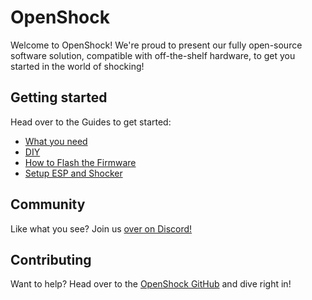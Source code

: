 
# OpenShock

Welcome to OpenShock! We're proud to present our fully open-source software solution, compatible with off-the-shelf hardware, to get you started in the world of shocking!

## Getting started

Head over to the Guides to get started:

- [What you need](quickstart/what-you-need.md)
- [DIY](diy/hardware-buying.md)
- [How to Flash the Firmware](guides/openshock-how-to-flash-your-board.md)
- [Setup ESP and Shocker](guides/openshock-first-setup.md)

## Community

Like what you see? Join us [over on Discord!](https://discord.gg/OpenShock)

## Contributing

Want to help? Head over to the [OpenShock GitHub](https://github.com/OpenShock) and dive right in!
